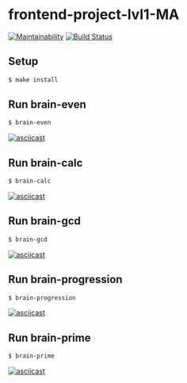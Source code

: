 # frontend-project-lvl1-MA

[![Maintainability](https://api.codeclimate.com/v1/badges/4064b504d1f90afafa09/maintainability)](https://codeclimate.com/github/alexrunfire/frontend-project-lvl1/maintainability)
[![Build Status](https://travis-ci.org/alexrunfire/frontend-project-lvl1.svg?branch=master)](https://travis-ci.org/alexrunfire/frontend-project-lvl1)

## Setup

```sh
$ make install
```

## Run brain-even

```sh
$ brain-even
```

[![asciicast](https://asciinema.org/a/MtAvG31Q6MTaSlpIsLBEK1q0Z.svg)](https://asciinema.org/a/MtAvG31Q6MTaSlpIsLBEK1q0Z)

## Run brain-calc

```sh
$ brain-calc
```

[![asciicast](https://asciinema.org/a/gE8Mr88yf3eBm3qtjKv5fe0t9.svg)](https://asciinema.org/a/gE8Mr88yf3eBm3qtjKv5fe0t9)

## Run brain-gcd

```sh
$ brain-gcd
```

[![asciicast](https://asciinema.org/a/G1tVomS6z9eJMsqWpVs7G2y2t.svg)](https://asciinema.org/a/G1tVomS6z9eJMsqWpVs7G2y2t)

## Run brain-progression

```sh
$ brain-progression
```

[![asciicast](https://asciinema.org/a/WzctxWMNQYV9SgXAaPW7PRs4a.svg)](https://asciinema.org/a/WzctxWMNQYV9SgXAaPW7PRs4a)

## Run brain-prime

```sh
$ brain-prime
```

[![asciicast](https://asciinema.org/a/truJ2mKhlVTGBRmN3xtplLuao.svg)](https://asciinema.org/a/truJ2mKhlVTGBRmN3xtplLuao)

